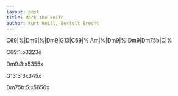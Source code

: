 ```yaml
---
layout: post
title: Mack the knife
author: Kurt Weill, Bertolt Brecht
---
```


<canvas class="chords">C69|%|Dm9|%|Dm9|G13|C69|%
Am|%|Dm9|%|Dm9|Dm75b|C|%</canvas>



<canvas class="diagram">C69:1:o3223o</canvas>

<canvas class="diagram">Dm9:3:x5355x</canvas>

<canvas class="diagram">G13:3:3x345x</canvas>

<canvas class="diagram">Dm75b:5:x5656x</canvas>



